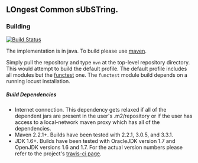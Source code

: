LOngest Common sUbSTring.
-------------------------

### Building

[![Build Status](https://travis-ci.org/gv0tch0/locust.png)](https://travis-ci.org/gv0tch0/locust)

The implementation is in java. To build please use [maven](http://maven.apache.org/ "Maven Home").

Simply pull the repository and type `mvn` at the top-level repository directory. This would attempt to build the default profile. The default profile includes all modules but the [functest](https://github.com/gv0tch0/locust/tree/master/functest) one. The `functest` module build depends on a running locust installation.

##### Build Dependencies
- Internet connection. This dependency gets relaxed if all of the dependent jars are present in the user's .m2/repository or if the user has access to a local-network maven proxy which has all of the dependencies.
- Maven 2.2.1+. Builds have been tested with 2.2.1, 3.0.5, and 3.3.1.
- JDK 1.6+. Builds have been tested with OracleJDK version 1.7 and OpenJDK versions 1.6 and 1.7. For the actual version numbers please refer to the project's [travis-ci page](https://travis-ci.org/gv0tch0/locust).
